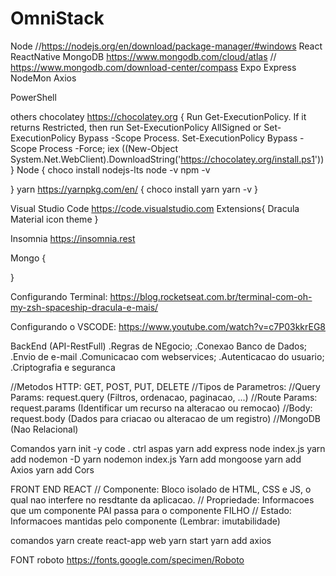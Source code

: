 # OmniStack

Node //https://nodejs.org/en/download/package-manager/#windows
React
ReactNative
MongoDB https://www.mongodb.com/cloud/atlas // https://www.mongodb.com/download-center/compass
Expo
Express
NodeMon
Axios

PowerShell

others
chocolatey https://chocolatey.org
{
Run Get-ExecutionPolicy. If it returns Restricted, then run Set-ExecutionPolicy AllSigned or Set-ExecutionPolicy Bypass -Scope Process.
Set-ExecutionPolicy Bypass -Scope Process -Force; iex ((New-Object System.Net.WebClient).DownloadString('https://chocolatey.org/install.ps1'))
} 
Node
{
choco install nodejs-lts 
node -v
npm -v

}
yarn https://yarnpkg.com/en/
{
choco install yarn
yarn -v
}

Visual Studio Code https://code.visualstudio.com
Extensions{
Dracula
Material icon theme
}

Insomnia https://insomnia.rest

Mongo
{

}

Configurando Terminal: https://blog.rocketseat.com.br/terminal-com-oh-my-zsh-spaceship-dracula-e-mais/

Configurando o VSCODE: https://www.youtube.com/watch?v=c7P03kkrEG8



BackEnd (API-RestFull)
.Regras de NEgocio;
.Conexao Banco de Dados;
.Envio de e-mail
.Comunicacao com webservices;
.Autenticacao do usuario;
.Criptografia e seguranca

//Metodos HTTP: GET, POST, PUT, DELETE 
//Tipos de Parametros:
//Query Params: request.query (Filtros, ordenacao, paginacao, ...)
//Route Params: request.params (Identificar um recurso na alteracao ou remocao)
//Body: request.body (Dados para criacao ou alteracao de um registro)
//MongoDB (Nao Relacional)

Comandos
yarn init -y
code .
ctrl aspas
yarn add express
node index.js
yarn add nodemon -D
yarn nodemon index.js
Yarn add mongoose
yarn add Axios
yarn add Cors

FRONT END REACT
// Componente: Bloco isolado de HTML, CSS e JS, o qual nao interfere no resdtante da aplicacao.
// Propriedade: Informacoes que um componente PAI passa para o componente FILHO
// Estado: Informacoes mantidas pelo componente (Lembrar: imutabilidade)

comandos
yarn create react-app web
yarn start
yarn add axios


FONT roboto https://fonts.google.com/specimen/Roboto
